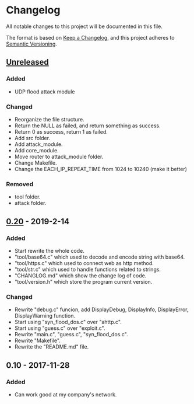 # Changelog

All notable changes to this project will be documented in this file.

The format is based on [Keep a Changelog](https://keepachangelog.com/en/1.0.0/),
and this project adheres to [Semantic Versioning](https://semver.org/spec/v2.0.0.html).

## [Unreleased]

### Added

- UDP flood attack module

### Changed

- Reorganize the file structure.
- Return the NULL as failed, and return something as success.
- Return 0 as success, return 1 as failed.
- Add src folder.
- Add attack_module.
- Add core_module.
- Move router to attack_module folder.
- Change Makefile.
- Change the EACH_IP_REPEAT_TIME from 1024 to 10240 (make it better)

### Removed

- tool folder.
- attack folder.

## [0.20] - 2019-2-14

### Added

- Start rewrite the whole code.
- "tool/base64.c" which used to decode and encode string with base64.
- "tool/https.c" which used to connect web as http method.
- "tool/str.c" which used to handle functions related to strings.
- "CHANGLOG.md" which show the change log of code.
- "tool/version.h" which store the program current version.

### Changed

- Rewrite "debug.c" funcion, add DisplayDebug, DisplayInfo, DisplayError, DisplayWarning function.
- Start using "syn_flood_dos.c" over "ahttp.c".
- Start using "guess.c" over "exploit.c".
- Rewrite "main.c", "guess.c", "syn_flood_dos.c".
- Rewrite "Makefile".
- Rewrite the "README.md" file.


## 0.10 - 2017-11-28

### Added

- Can work good at my company's network.

[Unreleased]: https://github.com/rikonaka/Dos-Tool/compare/v0.20...HEAD
[0.20]: https://github.com/rikonaka/Dos-Tool/compare/v0.10...v0.20
